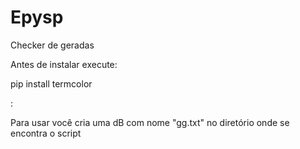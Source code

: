 # Epysp




Checker de geradas



Antes de instalar execute:


pip install termcolor


:

Para usar você cria uma dB com nome "gg.txt" no diretório onde se encontra o script
